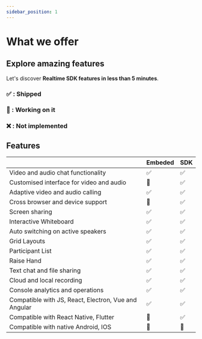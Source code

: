 ```yaml
---
sidebar_position: 1
---
```


# What we offer

## Explore amazing features

Let's discover **Realtime SDK features in less than 5 minutes**.

### ✅ : Shipped

### 🚧 : Working on it

### ❌ : Not implemented

## Features

|                                                      | Embeded | SDK |
| ---------------------------------------------------- | ------- | --- |
| Video and audio chat functionality                   | ✅      | ✅  |
| Customised interface for video and audio             | 🚧      | ✅  |
| Adaptive video and audio calling                     | ✅      | ✅  |
| Cross browser and device support                     | 🚧      | ✅  |
| Screen sharing                                       | ✅      | ✅  |
| Interactive Whiteboard                               | ✅      | ✅  |
| Auto switching on active speakers                    | ✅      | ✅  |
| Grid Layouts                                         | ✅      | ✅  |
| Participant List                                     | ✅      | ✅  |
| Raise Hand                                           | ✅      | ✅  |
| Text chat and file sharing                           | ✅      | ✅  |
| Cloud and local recording                            | ✅      | ✅  |
| Console analytics and operations                     | ✅      | ✅  |
| Compatible with JS, React, Electron, Vue and Angular | ✅      | ✅  |
| Compatible with React Native, Flutter                | 🚧      | ✅  |
| Compatible with native Android, IOS                  | 🚧      | 🚧  |

